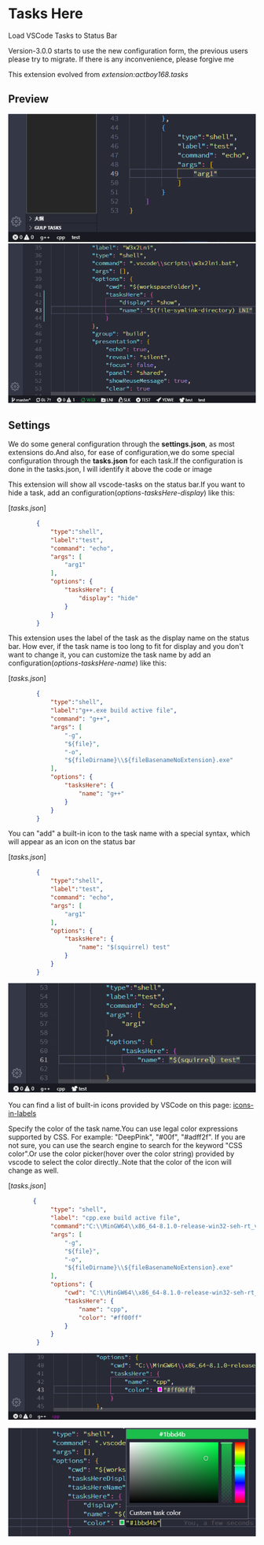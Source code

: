 # Tasks Here

Load VSCode Tasks to Status Bar

Version-3.0.0 starts to use the new configuration form, the previous users please try to migrate. If there is any inconvenience, please forgive me

This extension evolved from *extension:actboy168.tasks*

## Preview

![preview](resource/image/preview.png)
![preview](resource/image/new/preview_02.png)

## Settings

We do some general configuration through the **settings.json**, as most extensions do.And also, for ease of configuration,we do some special configuration through the **tasks.json** for each task.If the configuration is done in the tasks.json, I will identify it above the code or image

This extension will show all vscode-tasks on the status bar.If you want to hide a task, add an configuration(*options-tasksHere-display*) like this:

[*tasks.json*]

```json
        {
            "type":"shell",
            "label":"test",
            "command": "echo",
            "args": [
                "arg1"
            ],
            "options": {
                "tasksHere": {
                    "display": "hide"
                }
            }
        }
```

This extension uses the label of the task as the display name on the status bar. How ever, if the task name is too long to fit for display and you don't want to change it, you can customize the task name by add an configuration(*options-tasksHere-name*) like this:

[*tasks.json*]

```json
        {
            "type":"shell",
            "label":"g++.exe build active file",
            "command": "g++",
            "args": [
                "-g",
                "${file}",
                "-o",
                "${fileDirname}\\${fileBasenameNoExtension}.exe"
            ],
            "options": {
                "tasksHere": {
                    "name": "g++"
                }
            }
        }
```

You can "add" a built-in icon to the task name with a special syntax, which will appear as an icon on the status bar

[*tasks.json*]

```json
        {
            "type":"shell",
            "label":"test",
            "command": "echo",
            "args": [
                "arg1"
            ],
            "options": {
                "tasksHere": {
                    "name": "$(squirrel) test"
                }
            }
        }
```

![icon-in-label](resource/image/new/label_icon.png)

You can find a list of built-in icons provided by VSCode on this page: [icons-in-labels](https://code.visualstudio.com/api/references/icons-in-labels)

Specify the color of the task name.You can use legal color expressions supported by CSS. For example: "DeepPink", "#00f", "#adff2f". If you are not sure, you can use the search engine to search for the keyword "CSS color".Or use the color picker(hover over the color string) provided by vscode to select the color directly..Note that the color of the icon will change as well.

[*tasks.json*]

```json
       {
            "type": "shell",
            "label": "cpp.exe build active file",
            "command":"C:\\MinGW64\\x86_64-8.1.0-release-win32-seh-rt_v6-rev0\\mingw64\\bin\\cpp.exe",
            "args": [
                "-g",
                "${file}",
                "-o",
                "${fileDirname}\\${fileBasenameNoExtension}.exe"
            ],
            "options": {
                "cwd": "C:\\MinGW64\\x86_64-8.1.0-release-win32-seh-rt_v6-rev0\\mingw64\\bin",
                "tasksHere": {
                    "name": "cpp",
                    "color": "#ff00ff"
                }
            }
        }
```

![label_color](resource/image/new/label_color.png)

![label_color](resource/image/new/labe_color_selector.png)
